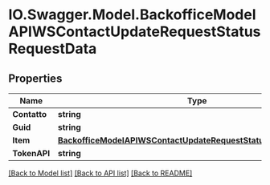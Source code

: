 # IO.Swagger.Model.BackofficeModelAPIWSContactUpdateRequestStatusRequestData
## Properties

Name | Type | Description | Notes
------------ | ------------- | ------------- | -------------
**Contatto** | **string** |  | [optional] 
**Guid** | **string** |  | [optional] 
**Item** | [**BackofficeModelAPIWSContactUpdateRequestStatusRequestDataItem**](BackofficeModelAPIWSContactUpdateRequestStatusRequestDataItem.md) |  | [optional] 
**TokenAPI** | **string** |  | [optional] 

[[Back to Model list]](../README.md#documentation-for-models) [[Back to API list]](../README.md#documentation-for-api-endpoints) [[Back to README]](../README.md)

